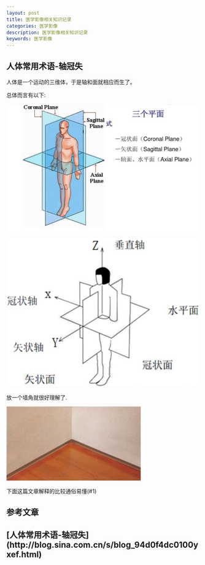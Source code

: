 ```yaml
---
layout: post
title: 医学影像相关知识记录
categories: 医学影像
description: 医学影像相关知识记录
keywords: 医学影像
---
```


## 人体常用术语-轴冠失

人体是一个运动的三维体，于是轴和面就相应而生了。

总体而言有以下:

![人体结构](/res/img/blog/medical_image/images/ACS1.png)

![人体结构](/res/img/blog/medical_image/images/ACS2.png)

放一个墙角就很好理解了.

![人体结构](/res/img/blog/medical_image/images/ACS3.png)

下面这篇文章解释的比较通俗易懂(#1)


## 参考文章
<h2 id = '1'>[人体常用术语-轴冠失](http://blog.sina.com.cn/s/blog_94d0f4dc0100yxef.html)</h2>
